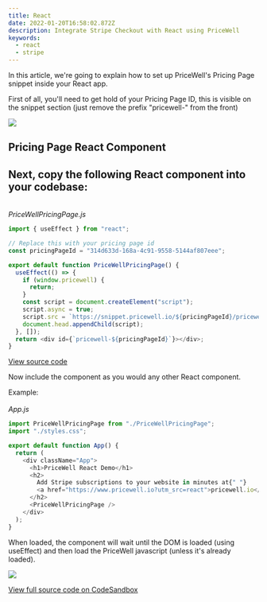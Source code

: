 ```yaml
---
title: React
date: 2022-01-20T16:58:02.872Z
description: Integrate Stripe Checkout with React using PriceWell
keywords:
  - react
  - stripe
---
```

In this article, we're going to explain how to set up PriceWell's Pricing Page snippet inside your React app.



First of all, you'll need to get hold of your Pricing Page ID, this is visible on the snippet section (just remove the prefix "pricewell-" from the front)



[![](https://s3-eu-central-1.amazonaws.com/euc-cdn.freshdesk.com/data/helpdesk/attachments/production/80061801586/original/pKmbAkpNRf7GUgJBVvjPZxvAkhfI2KJZSg.png?1639648469)](https://s3-eu-central-1.amazonaws.com/euc-cdn.freshdesk.com/data/helpdesk/attachments/production/80061801586/original/pKmbAkpNRf7GUgJBVvjPZxvAkhfI2KJZSg.png?1639648469)



## Pricing Page React Component

## Next, copy the following React component into your codebase:

*\
PriceWellPricingPage.js*

```javascript
import { useEffect } from "react";

// Replace this with your pricing page id
const pricingPageId = "314d633d-168a-4c91-9558-5144af807eee";

export default function PriceWellPricingPage() {
  useEffect(() => {
    if (window.pricewell) {
      return;
    }
    const script = document.createElement("script");
    script.async = true;
    script.src = `https://snippet.pricewell.io/${pricingPageId}/pricewell.js`;
    document.head.appendChild(script);
  }, []);
  return <div id={`pricewell-${pricingPageId}`}></div>;
}
```

[View source code](https://codesandbox.io/s/pricewell-react-demo-egzsm?fontsize=14&hidenavigation=1&module=%2Fsrc%2FPriceWellPricingPage.js&theme=dark&view=editor)



Now include the component as you would any other React component.



Example:\
\
*App.js*

```javascript
import PriceWellPricingPage from "./PriceWellPricingPage";
import "./styles.css";

export default function App() {
  return (
    <div className="App">
      <h1>PriceWell React Demo</h1>
      <h2>
        Add Stripe subscriptions to your website in minutes at{" "}
        <a href="https://www.pricewell.io?utm_src=react">pricewell.io</a>
      </h2>
      <PriceWellPricingPage />
    </div>
  );
}
```



When loaded, the component will wait until the DOM is loaded (using useEffect) and then load the PriceWell javascript (unless it's already loaded).



[![](https://s3-eu-central-1.amazonaws.com/euc-cdn.freshdesk.com/data/helpdesk/attachments/production/80061806860/original/dHl-sWqcSf5WAXRUi63Qujd-gjVkGBZkJA.png?1639649056)](https://s3-eu-central-1.amazonaws.com/euc-cdn.freshdesk.com/data/helpdesk/attachments/production/80061806860/original/dHl-sWqcSf5WAXRUi63Qujd-gjVkGBZkJA.png?1639649056)



[View full source code on CodeSandbox](https://codesandbox.io/s/pricewell-react-demo-egzsm?file=/src/App.js:0-402)